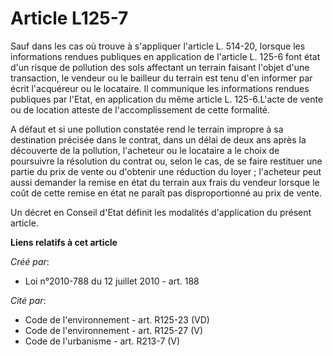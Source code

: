 # Article L125-7

Sauf dans les cas où trouve à s'appliquer l'article L. 514-20, lorsque les informations rendues publiques en application de
l'article L. 125-6 font état d'un risque de pollution des sols affectant un terrain faisant l'objet d'une transaction, le
vendeur ou le bailleur du terrain est tenu d'en informer par écrit l'acquéreur ou le locataire. Il communique les
informations rendues publiques par l'Etat, en application du même article L. 125-6.L'acte de vente ou de location atteste de
l'accomplissement de cette formalité. 

A défaut et si une pollution constatée rend le terrain impropre à sa destination précisée dans le contrat, dans un délai de
deux ans après la découverte de la pollution, l'acheteur ou le locataire a le choix de poursuivre la résolution du contrat
ou, selon le cas, de se faire restituer une partie du prix de vente ou d'obtenir une réduction du loyer ; l'acheteur peut
aussi demander la remise en état du terrain aux frais du vendeur lorsque le coût de cette remise en état ne paraît pas
disproportionné au prix de vente. 

Un décret en Conseil d'Etat définit les modalités d'application du présent article.

**Liens relatifs à cet article**

_Créé par_:

  - Loi n°2010-788 du 12 juillet 2010 - art. 188

_Cité par_:

  - Code de l'environnement - art. R125-23 (VD)
  - Code de l'environnement - art. R125-27 (V)
  - Code de l'urbanisme - art. R213-7 (V)
